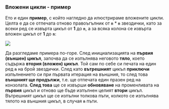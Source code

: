 ### Вложени цикли - пример

Ето и един **пример**, с който нагледно да илюстрираме вложените цикли. Целта е да се отпечата отново правоъгълник от **`n`** * **`n`** звездички, като за всеки ред се извърта цикъл от **1** до **`n`**, а за всяка колона се извърта вложен цикъл от **1** до **`n`**:

![](/assets/chapter-6-images/00.Nested-loops-01.png)

Да разгледаме примера по-горе. След инициализацията на **първия (външен) цикъл**, започва да се изпълнява неговото **тяло**, което съдържа **втория (вложен) цикъл**. Той сам по себе си печата на един ред **`n`** на брой звездички. След като **вътрешният** цикъл **приключи** изпълнението си при първата итерация на външния, то след това **външният ще продължи**, т.е. ще отпечата един празен ред на конзолата. **След това** ще се извърши **обновяване** на променливата на **първия** цикъл и отново ще бъде изпълнен целият **втори** цикъл. Вътрешният цикъл ще се изпълни толкова пъти, колкото се изпълнява тялото на външния цикъл, в случая **`n`** пъти.